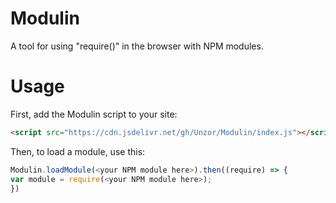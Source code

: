 # Modulin
A tool for using "require()" in the browser with NPM modules.

# Usage
First, add the Modulin script to your site:
```html
<script src="https://cdn.jsdelivr.net/gh/Unzor/Modulin/index.js"></script>
```
Then, to load a module, use this:
```javascript
Modulin.loadModule(<your NPM module here>).then((require) => {
var module = require(<your NPM module here>);
})
```
